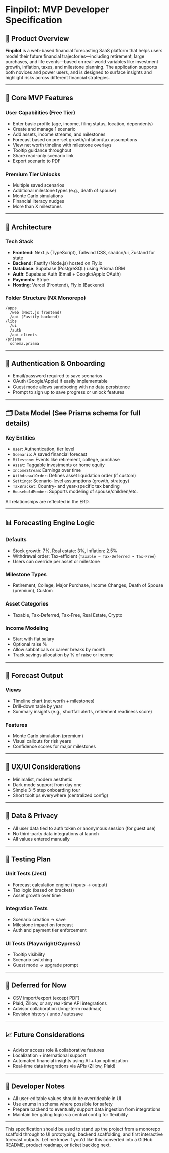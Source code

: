 # Finpilot: MVP Developer Specification

## 🧭 Product Overview

**Finpilot** is a web-based financial forecasting SaaS platform that helps users model their future financial trajectories—including retirement, large purchases, and life events—based on real-world variables like investment growth, inflation, taxes, and milestone planning. The application supports both novices and power users, and is designed to surface insights and highlight risks across different financial strategies.

---

## 🎯 Core MVP Features

### User Capabilities (Free Tier)

- Enter basic profile (age, income, filing status, location, dependents)
- Create and manage 1 scenario
- Add assets, income streams, and milestones
- Forecast based on pre-set growth/inflation/tax assumptions
- View net worth timeline with milestone overlays
- Tooltip guidance throughout
- Share read-only scenario link
- Export scenario to PDF

### Premium Tier Unlocks

- Multiple saved scenarios
- Additional milestone types (e.g., death of spouse)
- Monte Carlo simulations
- Financial literacy nudges
- More than X milestones

---

## 🧱 Architecture

### Tech Stack

- **Frontend**: Next.js (TypeScript), Tailwind CSS, shadcn/ui, Zustand for state
- **Backend**: Fastify (Node.js) hosted on Fly.io
- **Database**: Supabase (PostgreSQL) using Prisma ORM
- **Auth**: Supabase Auth (Email + Google/Apple OAuth)
- **Payments**: Stripe
- **Hosting**: Vercel (Frontend), Fly.io (Backend)

### Folder Structure (NX Monorepo)

```
/apps
  /web (Next.js frontend)
  /api (Fastify backend)
/libs
  /ui
  /auth
  /api-clients
/prisma
  schema.prisma
```

---

## 🔐 Authentication & Onboarding

- Email/password required to save scenarios
- OAuth (Google/Apple) if easily implementable
- Guest mode allows sandboxing with no data persistence
- Prompt to sign up to save progress or unlock features

---

## 🗂️ Data Model (See Prisma schema for full details)

### Key Entities

- `User`: Authentication, tier level
- `Scenario`: A saved financial forecast
- `Milestone`: Events like retirement, college, purchase
- `Asset`: Taggable investments or home equity
- `IncomeStream`: Earnings over time
- `WithdrawalOrder`: Defines asset liquidation order (if custom)
- `Settings`: Scenario-level assumptions (growth, strategy)
- `TaxBracket`: Country- and year-specific tax banding
- `HouseholdMember`: Supports modeling of spouse/children/etc.

All relationships are reflected in the ERD.

---

## 📊 Forecasting Engine Logic

### Defaults

- Stock growth: 7%, Real estate: 3%, Inflation: 2.5%
- Withdrawal order: Tax-efficient (`Taxable → Tax-Deferred → Tax-Free`)
- Users can override per asset or milestone

### Milestone Types

- Retirement, College, Major Purchase, Income Changes, Death of Spouse (premium), Custom

### Asset Categories

- Taxable, Tax-Deferred, Tax-Free, Real Estate, Crypto

### Income Modeling

- Start with flat salary
- Optional raise %
- Allow sabbaticals or career breaks by month
- Track savings allocation by % of raise or income

---

## 📄 Forecast Output

### Views

- Timeline chart (net worth + milestones)
- Drill-down table by year
- Summary insights (e.g., shortfall alerts, retirement readiness score)

### Features

- Monte Carlo simulation (premium)
- Visual callouts for risk years
- Confidence scores for major milestones

---

## 💬 UX/UI Considerations

- Minimalist, modern aesthetic
- Dark mode support from day one
- Simple 3–5 step onboarding tour
- Short tooltips everywhere (centralized config)

---

## 🔐 Data & Privacy

- All user data tied to auth token or anonymous session (for guest use)
- No third-party data integrations at launch
- All values entered manually

---

## 🧪 Testing Plan

### Unit Tests (Jest)

- Forecast calculation engine (inputs → output)
- Tax logic (based on brackets)
- Asset growth over time

### Integration Tests

- Scenario creation → save
- Milestone impact on forecast
- Auth and payment tier enforcement

### UI Tests (Playwright/Cypress)

- Tooltip visibility
- Scenario switching
- Guest mode → upgrade prompt

---

## 🚫 Deferred for Now

- CSV import/export (except PDF)
- Plaid, Zillow, or any real-time API integrations
- Advisor collaboration (long-term roadmap)
- Revision history / undo / autosave

---

## 📈 Future Considerations

- Advisor access role & collaborative features
- Localization + international support
- Automated financial insights using AI + tax optimization
- Real-time data integrations via APIs (Zillow, Plaid)

---

## 🧪 Developer Notes

- All user-editable values should be overrideable in UI
- Use enums in schema where possible for safety
- Prepare backend to eventually support data ingestion from integrations
- Maintain tier gating logic via central config for flexibility

---

This specification should be used to stand up the project from a monorepo scaffold through to UI prototyping, backend scaffolding, and first interactive forecast outputs. Let me know if you'd like this converted into a GitHub README, product roadmap, or ticket backlog next.
